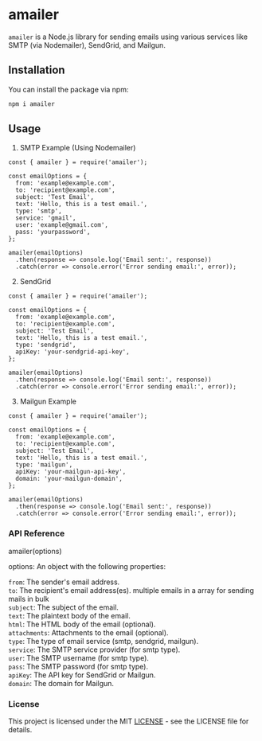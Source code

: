 # amailer

`amailer` is a Node.js library for sending emails using various services like SMTP (via Nodemailer), SendGrid, and Mailgun.

## Installation

You can install the package via npm:

```bash
npm i amailer
```
## Usage

1. SMTP Example (Using Nodemailer)
```
const { amailer } = require('amailer');

const emailOptions = {
  from: 'example@example.com',
  to: 'recipient@example.com',
  subject: 'Test Email',
  text: 'Hello, this is a test email.',
  type: 'smtp',
  service: 'gmail',
  user: 'example@gmail.com',
  pass: 'yourpassword',
};

amailer(emailOptions)
  .then(response => console.log('Email sent:', response))
  .catch(error => console.error('Error sending email:', error));
```

2. SendGrid 
```
const { amailer } = require('amailer');

const emailOptions = {
  from: 'example@example.com',
  to: 'recipient@example.com',
  subject: 'Test Email',
  text: 'Hello, this is a test email.',
  type: 'sendgrid',
  apiKey: 'your-sendgrid-api-key',
};

amailer(emailOptions)
  .then(response => console.log('Email sent:', response))
  .catch(error => console.error('Error sending email:', error));

```

3. Mailgun Example
```
const { amailer } = require('amailer');

const emailOptions = {
  from: 'example@example.com',
  to: 'recipient@example.com',
  subject: 'Test Email',
  text: 'Hello, this is a test email.',
  type: 'mailgun',
  apiKey: 'your-mailgun-api-key',
  domain: 'your-mailgun-domain',
};

amailer(emailOptions)
  .then(response => console.log('Email sent:', response))
  .catch(error => console.error('Error sending email:', error));

```
### API Reference
amailer(options)

options: An object with the following properties:

`from`: The sender's email address. \
`to`: The recipient's email address(es). multiple emails in a array for sending mails in bulk  \
`subject`: The subject of the email. \
`text`: The plaintext body of the email. \
`html`: The HTML body of the email (optional). \
`attachments`: Attachments to the email (optional). \
`type`: The type of email service (smtp, sendgrid, mailgun). \
`service`: The SMTP service provider (for smtp type). \
`user`: The SMTP username (for smtp type). \
`pass`: The SMTP password (for smtp type). \
`apiKey`: The API key for SendGrid or Mailgun. \
`domain`: The domain for Mailgun.

### License
This project is licensed under the MIT [LICENSE](https://github.com/karthikeyaspace/amailer/blob/main/LICENSE) - see the LICENSE file for details. 